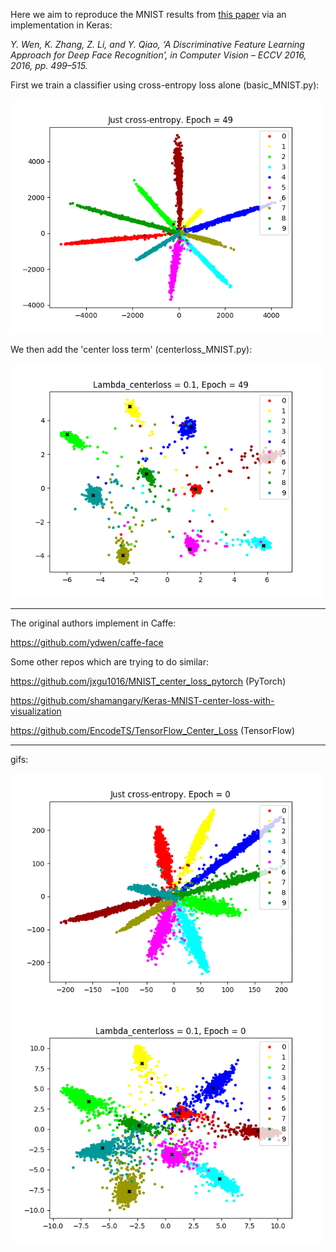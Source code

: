 Here we aim to reproduce the MNIST results from [this paper](https://ydwen.github.io/papers/WenECCV16.pdf) via an implementation in Keras:

*Y. Wen, K. Zhang, Z. Li, and Y. Qiao, ‘A Discriminative Feature Learning Approach for Deep Face Recognition’, in Computer Vision – ECCV 2016, 2016, pp. 499–515.*

First we train a classifier using cross-entropy loss alone (basic_MNIST.py):

<img src='./readme_figs/basic.png' width='500px'/>

We then add the 'center loss term' (centerloss_MNIST.py):

<img src='./readme_figs/centerloss-0.1.png' width='500px'/>


---

The original authors implement in Caffe:

https://github.com/ydwen/caffe-face

Some other repos which are trying to do similar:

https://github.com/jxgu1016/MNIST_center_loss_pytorch (PyTorch)

https://github.com/shamangary/Keras-MNIST-center-loss-with-visualization

https://github.com/EncodeTS/TensorFlow_Center_Loss (TensorFlow)

---

gifs:

<img src='./readme_figs/basic.gif' width='500px'>
<img src='./readme_figs/centerloss-0.1.gif' width='500px'>


